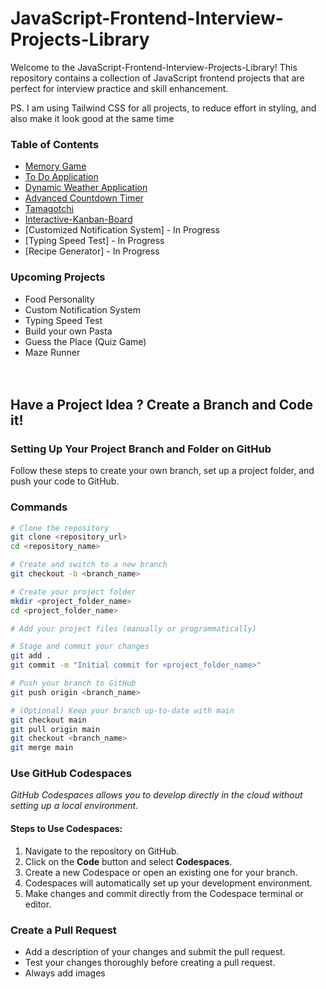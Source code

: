 # JavaScript-Frontend-Interview-Projects-Library

Welcome to the JavaScript-Frontend-Interview-Projects-Library! This repository contains a collection of JavaScript frontend projects that are perfect for interview practice and skill enhancement.

PS. I am using Tailwind CSS for all projects, to reduce effort in styling, and also make it look good at the same time

### Table of Contents
- [Memory Game](https://github.com/abhirupa-tech/JavaScript-Frontend-Interview-Projects-Library/tree/main/Memory-Game)
- [To Do Application](https://github.com/abhirupa-tech/JavaScript-Frontend-Interview-Projects-Library/tree/main/To-Do-App) 
- [Dynamic Weather Application](https://github.com/abhirupa-tech/JavaScript-Frontend-Interview-Projects-Library/tree/main/Weather-App-Using-Open-Weather) 
- [Advanced Countdown Timer](https://github.com/abhirupa-tech/JavaScript-Frontend-Interview-Projects-Library/tree/main/Advanced-Countdown-Timer)
- [Tamagotchi](https://github.com/abhirupa-tech/JavaScript-Frontend-Interview-Projects-Library/tree/main/Tamagotchi) 
- [Interactive-Kanban-Board](https://github.com/abhirupa-tech/JavaScript-Frontend-Interview-Projects-Library/tree/main/Interactive-Kanban-Board) 
- [Customized Notification System] - In Progress
- [Typing Speed Test] - In Progress
- [Recipe Generator] - In Progress

### Upcoming Projects
- Food Personality
- Custom Notification System
- Typing Speed Test
- Build your own Pasta
- Guess the Place (Quiz Game)
- Maze Runner
<br/><br/><br/>
## Have a Project Idea ? Create a Branch and Code it!

### Setting Up Your Project Branch and Folder on GitHub
Follow these steps to create your own branch, set up a project folder, and push your code to GitHub.


### Commands

```bash
# Clone the repository
git clone <repository_url>
cd <repository_name>

# Create and switch to a new branch
git checkout -b <branch_name>

# Create your project folder
mkdir <project_folder_name>
cd <project_folder_name>

# Add your project files (manually or programmatically)

# Stage and commit your changes
git add .
git commit -m "Initial commit for <project_folder_name>"

# Push your branch to GitHub
git push origin <branch_name>

# (Optional) Keep your branch up-to-date with main
git checkout main
git pull origin main
git checkout <branch_name>
git merge main
```


### Use GitHub Codespaces
<i> GitHub Codespaces allows you to develop directly in the cloud without setting up a local environment. </i>

#### Steps to Use Codespaces:
1. Navigate to the repository on GitHub.
2. Click on the **Code** button and select **Codespaces**.
3. Create a new Codespace or open an existing one for your branch.
4. Codespaces will automatically set up your development environment.
5. Make changes and commit directly from the Codespace terminal or editor.

### Create a Pull Request
- Add a description of your changes and submit the pull request.
- Test your changes thoroughly before creating a pull request.
- Always add images


